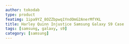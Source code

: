 ```yaml
---
author: tokodab
type: product
featimg: 1ipa9YZ_8OZZbpwq1YndOmG2AnerMfYKL
title: Harley Quinn Injustice Samsung Galaxy S9 Case
tags: [samsung, galaxy, s9]
category: [samsung]
---
```

